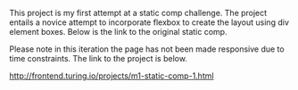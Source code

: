 
This project is my first attempt at a static comp challenge. The
project entails a novice attempt to incorporate flexbox to create the layout using div element boxes. Below is the link to the original static comp.

Please note in this iteration the page has not been made responsive due to time constraints. The link to the project is below.

http://frontend.turing.io/projects/m1-static-comp-1.html
